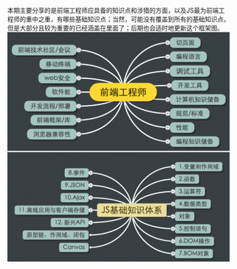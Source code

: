 本期主要分享的是前端工程师应具备的知识点和涉猎的方面，以及JS最为前端工程师的重中之重，有哪些基础知识点；当然，可能没有覆盖到所有的基础知识点，但是大部分且较为重要的已经涵盖在里面了；后期也会适时地更新这个框架图。
![image](https://github.com/daipanpan/Front-End-Sharing/blob/sharing/%E3%80%902018-07-29%E3%80%91%E5%89%8D%E7%AB%AF%E5%B7%A5%E7%A8%8B%E5%B8%88%E5%92%8CJS%E5%9F%BA%E7%A1%80%E7%9F%A5%E8%AF%86%E7%82%B9/daipan/image/FE-coverage.png)
![image](https://github.com/daipanpan/Front-End-Sharing/blob/sharing/%E3%80%902018-07-29%E3%80%91%E5%89%8D%E7%AB%AF%E5%B7%A5%E7%A8%8B%E5%B8%88%E5%92%8CJS%E5%9F%BA%E7%A1%80%E7%9F%A5%E8%AF%86%E7%82%B9/daipan/image/JS-coverage.png)
